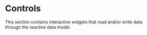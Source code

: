 # Controls

This section contains interactive widgets that read and/or write data through
the reactive data model.
